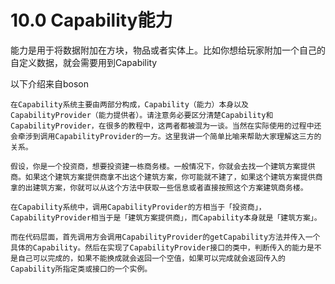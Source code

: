 # 10.0 Capability能力

能力是用于将数据附加在方块，物品或者实体上。比如你想给玩家附加一个自己的自定义数据，就会需要用到Capability

以下介绍来自boson

`在Capability系统主要由两部分构成，Capability（能力）本身以及CapabilityProvider（能力提供者）。请注意务必要区分清楚Capability和CapabilityProvider，在很多的教程中，这两者都被混为一谈。当然在实际使用的过程中还会牵涉到调用CapabilityProvider的一方。这里我讲一个简单比喻来帮助大家理解这三方的关系。`

`假设，你是一个投资商，想要投资建一栋商务楼。一般情况下，你就会去找一个建筑方案提供商。如果这个建筑方案提供商拿不出这个建筑方案，你可能就不建了，如果这个建筑方案提供商拿的出建筑方案，你就可以从这个方法中获取一些信息或者直接按照这个方案建筑商务楼。`

`在Capability系统中，调用CapabilityProvider的方相当于「投资商」，CapabilityProvider相当于是「建筑方案提供商」，而Capability本身就是「建筑方案」。`

`而在代码层面，首先调用方会调用CapabilityProvider的getCapability方法并传入一个具体的Capability。然后在实现了CapabilityProvider接口的类中，判断传入的能力是不是自己可以完成的，如果不能换成就会返回一个空值，如果可以完成就会返回传入的Capability所指定类或接口的一个实例。`